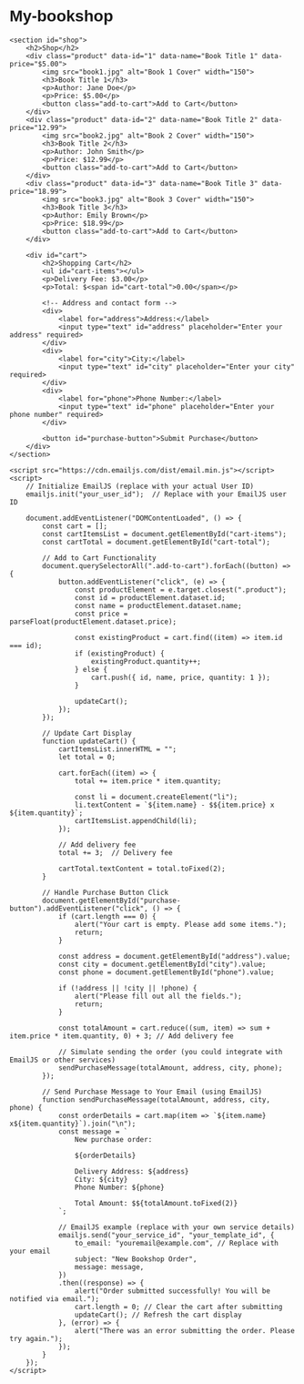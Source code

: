 # My-bookshop
<!DOCTYPE html>
<html lang="en">
<head>
    <meta charset="UTF-8">
    <meta name="viewport" content="width=device-width, initial-scale=1.0">
    <title>Bookshop</title>
    <style>
        body { font-family: Arial, sans-serif; padding: 20px; }
        #shop { display: flex; flex-wrap: wrap; gap: 20px; }
        .product { border: 1px solid #ccc; padding: 10px; width: 200px; }
        .product img { width: 100%; }
        #cart { margin-top: 20px; }
        #cart ul { list-style: none; padding: 0; }
        #cart div { margin-bottom: 10px; }
    </style>
</head>
<body>

    <section id="shop">
        <h2>Shop</h2>
        <div class="product" data-id="1" data-name="Book Title 1" data-price="$5.00">
            <img src="book1.jpg" alt="Book 1 Cover" width="150">
            <h3>Book Title 1</h3>
            <p>Author: Jane Doe</p>
            <p>Price: $5.00</p>
            <button class="add-to-cart">Add to Cart</button>
        </div>
        <div class="product" data-id="2" data-name="Book Title 2" data-price="12.99">
            <img src="book2.jpg" alt="Book 2 Cover" width="150">
            <h3>Book Title 2</h3>
            <p>Author: John Smith</p>
            <p>Price: $12.99</p>
            <button class="add-to-cart">Add to Cart</button>
        </div>
        <div class="product" data-id="3" data-name="Book Title 3" data-price="18.99">
            <img src="book3.jpg" alt="Book 3 Cover" width="150">
            <h3>Book Title 3</h3>
            <p>Author: Emily Brown</p>
            <p>Price: $18.99</p>
            <button class="add-to-cart">Add to Cart</button>
        </div>

        <div id="cart">
            <h2>Shopping Cart</h2>
            <ul id="cart-items"></ul>
            <p>Delivery Fee: $3.00</p>
            <p>Total: $<span id="cart-total">0.00</span></p>
            
            <!-- Address and contact form -->
            <div>
                <label for="address">Address:</label>
                <input type="text" id="address" placeholder="Enter your address" required>
            </div>
            <div>
                <label for="city">City:</label>
                <input type="text" id="city" placeholder="Enter your city" required>
            </div>
            <div>
                <label for="phone">Phone Number:</label>
                <input type="text" id="phone" placeholder="Enter your phone number" required>
            </div>

            <button id="purchase-button">Submit Purchase</button>
        </div>
    </section>

    <script src="https://cdn.emailjs.com/dist/email.min.js"></script>
    <script>
        // Initialize EmailJS (replace with your actual User ID)
        emailjs.init("your_user_id");  // Replace with your EmailJS user ID

        document.addEventListener("DOMContentLoaded", () => {
            const cart = [];
            const cartItemsList = document.getElementById("cart-items");
            const cartTotal = document.getElementById("cart-total");

            // Add to Cart Functionality
            document.querySelectorAll(".add-to-cart").forEach((button) => {
                button.addEventListener("click", (e) => {
                    const productElement = e.target.closest(".product");
                    const id = productElement.dataset.id;
                    const name = productElement.dataset.name;
                    const price = parseFloat(productElement.dataset.price);

                    const existingProduct = cart.find((item) => item.id === id);
                    if (existingProduct) {
                        existingProduct.quantity++;
                    } else {
                        cart.push({ id, name, price, quantity: 1 });
                    }

                    updateCart();
                });
            });

            // Update Cart Display
            function updateCart() {
                cartItemsList.innerHTML = "";
                let total = 0;

                cart.forEach((item) => {
                    total += item.price * item.quantity;

                    const li = document.createElement("li");
                    li.textContent = `${item.name} - $${item.price} x ${item.quantity}`;
                    cartItemsList.appendChild(li);
                });

                // Add delivery fee
                total += 3;  // Delivery fee

                cartTotal.textContent = total.toFixed(2);
            }

            // Handle Purchase Button Click
            document.getElementById("purchase-button").addEventListener("click", () => {
                if (cart.length === 0) {
                    alert("Your cart is empty. Please add some items.");
                    return;
                }

                const address = document.getElementById("address").value;
                const city = document.getElementById("city").value;
                const phone = document.getElementById("phone").value;

                if (!address || !city || !phone) {
                    alert("Please fill out all the fields.");
                    return;
                }

                const totalAmount = cart.reduce((sum, item) => sum + item.price * item.quantity, 0) + 3; // Add delivery fee

                // Simulate sending the order (you could integrate with EmailJS or other services)
                sendPurchaseMessage(totalAmount, address, city, phone);
            });

            // Send Purchase Message to Your Email (using EmailJS)
            function sendPurchaseMessage(totalAmount, address, city, phone) {
                const orderDetails = cart.map(item => `${item.name} x${item.quantity}`).join("\n");
                const message = `
                    New purchase order:

                    ${orderDetails}

                    Delivery Address: ${address}
                    City: ${city}
                    Phone Number: ${phone}

                    Total Amount: $${totalAmount.toFixed(2)}
                `;

                // EmailJS example (replace with your own service details)
                emailjs.send("your_service_id", "your_template_id", {
                    to_email: "youremail@example.com", // Replace with your email
                    subject: "New Bookshop Order",
                    message: message,
                })
                .then((response) => {
                    alert("Order submitted successfully! You will be notified via email.");
                    cart.length = 0; // Clear the cart after submitting
                    updateCart(); // Refresh the cart display
                }, (error) => {
                    alert("There was an error submitting the order. Please try again.");
                });
            }
        });
    </script>

</body>
</html>
